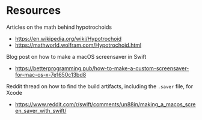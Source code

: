 # Resources

Articles on the math behind hypotrochoids

* https://en.wikipedia.org/wiki/Hypotrochoid
* https://mathworld.wolfram.com/Hypotrochoid.html

Blog post on how to make a macOS screensaver in Swift

* https://betterprogramming.pub/how-to-make-a-custom-screensaver-for-mac-os-x-7e1650c13bd8

Reddit thread on how to find the build artifacts, including the `.saver` file, for Xcode

* https://www.reddit.com/r/swift/comments/un88in/making_a_macos_screen_saver_with_swift/



